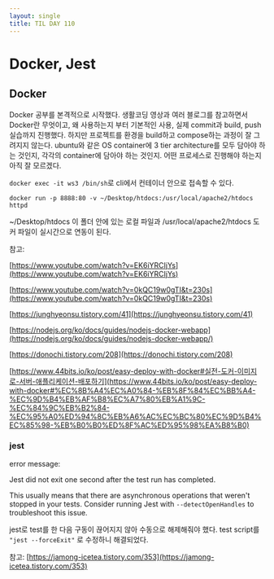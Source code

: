 ```yaml
---
layout: single
title: TIL DAY 110
---
```




# Docker, Jest

## Docker

Docker 공부를 본격적으로 시작했다. 생활코딩 영상과 여러 블로그를 참고하면서 Docker란 무엇이고, 왜 사용하는지 부터 기본적인 사용, 실제 commit과 build, push 실습까지 진행했다. 하지만 프로젝트를 환경을 build하고 compose하는 과정이 잘 그려지지 않는다. ubuntu와 같은 OS container에 3 tier architecture를 모두 담아야 하는 것인지, 각각의 container에 담아야 하는 것인지. 어떤 프로세스로 진행해야 하는지 아직 잘 모르겠다.

`docker exec -it ws3 /bin/sh`로 cli에서 컨테이너 안으로 접속할 수 있다.

`docker run -p 8888:80 -v ~/Desktop/htdocs:/usr/local/apache2/htdocs httpd`

 ~/Desktop/htdocs 이 폴더 안에 있는 로컬 파일과 /usr/local/apache2/htdocs 도커 파일이 실시간으로 연동이 된다.

참고: 

[https://www.youtube.com/watch?v=EK6iYRCIjYs](https://www.youtube.com/watch?v=EK6iYRCIjYs)

[https://www.youtube.com/watch?v=0kQC19w0gTI&t=230s](https://www.youtube.com/watch?v=0kQC19w0gTI&t=230s)

[https://junghyeonsu.tistory.com/41](https://junghyeonsu.tistory.com/41)

[https://nodejs.org/ko/docs/guides/nodejs-docker-webapp](https://nodejs.org/ko/docs/guides/nodejs-docker-webapp/)

[https://donochi.tistory.com/208](https://donochi.tistory.com/208)

[https://www.44bits.io/ko/post/easy-deploy-with-docker#실전-도커-이미지로-서버-애플리케이션-배포하기](https://www.44bits.io/ko/post/easy-deploy-with-docker#%EC%8B%A4%EC%A0%84-%EB%8F%84%EC%BB%A4-%EC%9D%B4%EB%AF%B8%EC%A7%80%EB%A1%9C-%EC%84%9C%EB%B2%84-%EC%95%A0%ED%94%8C%EB%A6%AC%EC%BC%80%EC%9D%B4%EC%85%98-%EB%B0%B0%ED%8F%AC%ED%95%98%EA%B8%B0)

### jest

error message:

Jest did not exit one second after the test run has completed.

This usually means that there are asynchronous operations that weren't stopped in your tests. Consider running Jest with `--detectOpenHandles` to troubleshoot this issue.

jest로 test를 한 다음 구동이 끊어지지 않아 수동으로 해제해줘야 했다. test script를 `"jest --forceExit"` 로 수정하니 해결되었다.

참고: [https://jamong-icetea.tistory.com/353](https://jamong-icetea.tistory.com/353)